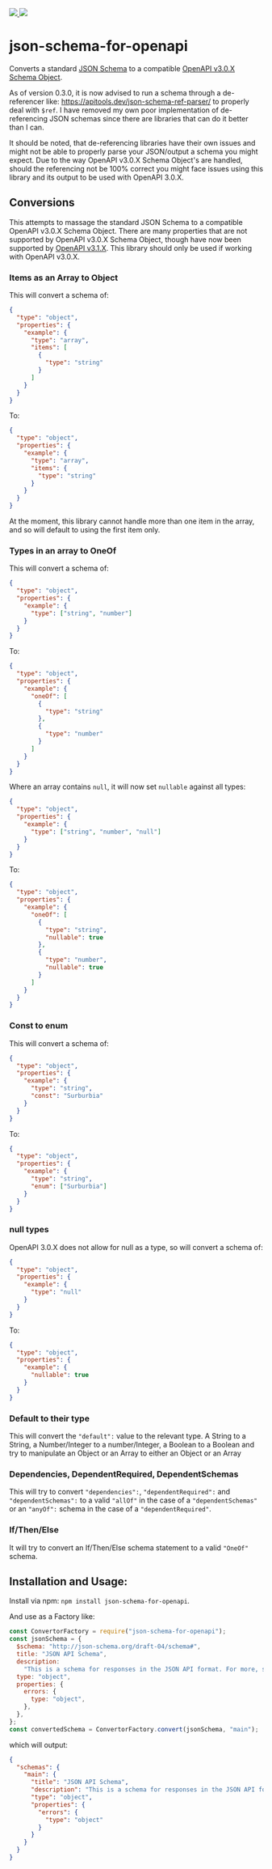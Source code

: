 <p>
  <a href="https://www.npmjs.com/package/json-schema-for-openapi">
    <img src="https://img.shields.io/npm/v/json-schema-for-openapi.svg?style=flat-square">
  </a>
  <a href="https://github.com/JaredCE/json-schema-to-openAPI-schema-object/actions/workflows/node.yml">
    <img src="https://github.com/JaredCE/json-schema-to-openAPI-schema-object/actions/workflows/node.yml/badge.svg">
  </a>
</p>

# json-schema-for-openapi

Converts a standard [JSON Schema](https://json-schema.org/understanding-json-schema/index.html) to a compatible [OpenAPI v3.0.X Schema Object](https://spec.openapis.org/oas/v3.0.3#schema-object).

As of version 0.3.0, it is now advised to run a schema through a de-referencer like: https://apitools.dev/json-schema-ref-parser/ to properly deal with `$ref`. I have removed my own poor implementation of de-referencing JSON schemas since there are libraries that can do it better than I can.

It should be noted, that de-referencing libraries have their own issues and might not be able to properly parse your JSON/output a schema you might expect. Due to the way OpenAPI v3.0.X Schema Object's are handled, should the referencing not be 100% correct you might face issues using this library and its output to be used with OpenAPI 3.0.X.

## Conversions

This attempts to massage the standard JSON Schema to a compatible OpenAPI v3.0.X Schema Object. There are many properties that are not supported by OpenAPI v3.0.X Schema Object, though have now been supported by [OpenAPI v3.1.X](https://spec.openapis.org/oas/v3.1.0#schema-object). This library should only be used if working with OpenAPI v3.0.X.

### Items as an Array to Object

This will convert a schema of:

```json
{
  "type": "object",
  "properties": {
    "example": {
      "type": "array",
      "items": [
        {
          "type": "string"
        }
      ]
    }
  }
}
```

To:

```json
{
  "type": "object",
  "properties": {
    "example": {
      "type": "array",
      "items": {
        "type": "string"
      }
    }
  }
}
```

At the moment, this library cannot handle more than one item in the array, and so will default to using the first item only.

### Types in an array to OneOf

This will convert a schema of:

```json
{
  "type": "object",
  "properties": {
    "example": {
      "type": ["string", "number"]
    }
  }
}
```

To:

```json
{
  "type": "object",
  "properties": {
    "example": {
      "oneOf": [
        {
          "type": "string"
        },
        {
          "type": "number"
        }
      ]
    }
  }
}
```

Where an array contains `null`, it will now set `nullable` against all types:

```json
{
  "type": "object",
  "properties": {
    "example": {
      "type": ["string", "number", "null"]
    }
  }
}
```

To:

```json
{
  "type": "object",
  "properties": {
    "example": {
      "oneOf": [
        {
          "type": "string",
          "nullable": true
        },
        {
          "type": "number",
          "nullable": true
        }
      ]
    }
  }
}
```

### Const to enum

This will convert a schema of:

```json
{
  "type": "object",
  "properties": {
    "example": {
      "type": "string",
      "const": "Surburbia"
    }
  }
}
```

To:

```json
{
  "type": "object",
  "properties": {
    "example": {
      "type": "string",
      "enum": ["Surburbia"]
    }
  }
}
```

### null types

OpenAPI 3.0.X does not allow for null as a type, so will convert a schema of:

```json
{
  "type": "object",
  "properties": {
    "example": {
      "type": "null"
    }
  }
}
```

To:

```json
{
  "type": "object",
  "properties": {
    "example": {
      "nullable": true
    }
  }
}
```

### Default to their type

This will convert the `"default":` value to the relevant type. A String to a String, a Number/Integer to a number/Integer, a Boolean to a Boolean and try to manipulate an Object or an Array to either an Object or an Array

### Dependencies, DependentRequired, DependentSchemas

This will try to convert `"dependencies":`, `"dependentRequired":` and `"dependentSchemas":` to a valid `"allOf"` in the case of a `"dependentSchemas"` or an `"anyOf":` schema in the case of a `"dependentRequired"`.

### If/Then/Else

It will try to convert an If/Then/Else schema statement to a valid `"OneOf"` schema.

## Installation and Usage:

Install via npm: `npm install json-schema-for-openapi`.

And use as a Factory like:

```js
const ConvertorFactory = require("json-schema-for-openapi");
const jsonSchema = {
  $schema: "http://json-schema.org/draft-04/schema#",
  title: "JSON API Schema",
  description:
    "This is a schema for responses in the JSON API format. For more, see http://jsonapi.org",
  type: "object",
  properties: {
    errors: {
      type: "object",
    },
  },
};
const convertedSchema = ConvertorFactory.convert(jsonSchema, "main");
```

which will output:

```json
{
  "schemas": {
    "main": {
      "title": "JSON API Schema",
      "description": "This is a schema for responses in the JSON API format. For more, see http://jsonapi.org",
      "type": "object",
      "properties": {
        "errors": {
          "type": "object"
        }
      }
    }
  }
}
```
